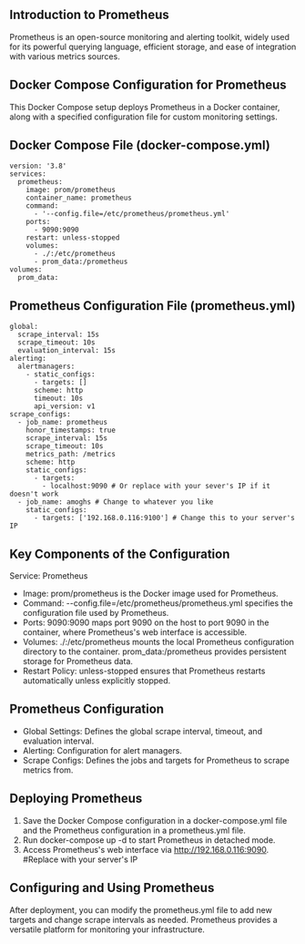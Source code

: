 ## Introduction to Prometheus

Prometheus is an open-source monitoring and alerting toolkit, widely used for its powerful querying language, efficient storage, and ease of integration with various metrics sources.

## Docker Compose Configuration for Prometheus

This Docker Compose setup deploys Prometheus in a Docker container, along with a specified configuration file for custom monitoring settings.

## Docker Compose File (docker-compose.yml)

```
version: '3.8'
services:
  prometheus:
    image: prom/prometheus
    container_name: prometheus
    command:
      - '--config.file=/etc/prometheus/prometheus.yml'
    ports:
      - 9090:9090
    restart: unless-stopped
    volumes:
      - ./:/etc/prometheus
      - prom_data:/prometheus
volumes:
  prom_data:
```

## Prometheus Configuration File (prometheus.yml)

```
global:
  scrape_interval: 15s
  scrape_timeout: 10s
  evaluation_interval: 15s
alerting:
  alertmanagers:
    - static_configs:
      - targets: []
      scheme: http
      timeout: 10s
      api_version: v1
scrape_configs:
  - job_name: prometheus
    honor_timestamps: true
    scrape_interval: 15s
    scrape_timeout: 10s
    metrics_path: /metrics
    scheme: http
    static_configs:
      - targets:
        - localhost:9090 # Or replace with your sever's IP if it doesn't work
  - job_name: amoghs # Change to whatever you like
    static_configs:
      - targets: ['192.168.0.116:9100'] # Change this to your server's IP
```

## Key Components of the Configuration
Service: Prometheus

* Image: prom/prometheus is the Docker image used for Prometheus.
* Command: --config.file=/etc/prometheus/prometheus.yml specifies the configuration file used by Prometheus.
* Ports:
    9090:9090 maps port 9090 on the host to port 9090 in the container, where Prometheus's web interface is accessible.
* Volumes:
    ./:/etc/prometheus mounts the local Prometheus configuration directory to the container.
    prom_data:/prometheus provides persistent storage for Prometheus data.
* Restart Policy: unless-stopped ensures that Prometheus restarts automatically unless explicitly stopped.

## Prometheus Configuration

* Global Settings: Defines the global scrape interval, timeout, and evaluation interval.
* Alerting: Configuration for alert managers.
* Scrape Configs: Defines the jobs and targets for Prometheus to scrape metrics from.

## Deploying Prometheus

1. Save the Docker Compose configuration in a docker-compose.yml file and the Prometheus configuration in a prometheus.yml file.
2. Run docker-compose up -d to start Prometheus in detached mode.
3. Access Prometheus's web interface via http://192.168.0.116:9090. #Replace with your server's IP

## Configuring and Using Prometheus

After deployment, you can modify the prometheus.yml file to add new targets and change scrape intervals as needed. Prometheus provides a versatile platform for monitoring your infrastructure.
